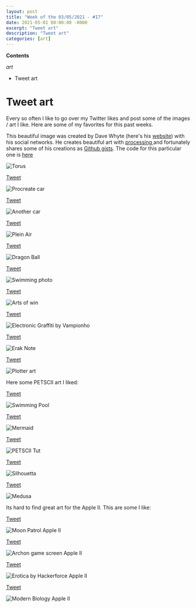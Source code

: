 ```yaml
---
layout: post
title: "Week of the 03/05/2021 - #17"
date: 2021-05-01 00:00:00 -0000
excerpt: "Tweet art"
description: "Tweet art"
categories: [art]
---
```


**Contents**

*art*

- Tweet art

# Tweet art

Every so often I like to go over my Twitter likes and post some of the images / art I like. Here are some of my favorites for this past weeks.


This beautiful image was created by Dave Whyte (here's his [website](https://beesandbombs.com/)) with his social networks. He creates beautiful art with [processing ](https://processing.org/) and fortunately shares some of his creations as [Github gists](https://gist.github.com/beesandbombs). The code for this particular one is [here](https://gist.github.com/beesandbombs/f341a5728cf090189f37f51597541624)

![Torus](/assets/imgs/2021-05-03/torus.png)


[Tweet](https://twitter.com/banditjoj/status/1387649552136736768)

![Procreate car](/assets/imgs/2021-05-03/procreate-car.jpg)


[Tweet](https://twitter.com/pixelpchan/status/1380599990012157955)

![Another car](/assets/imgs/2021-05-03/car2.jpg)



[Tweet](https://twitter.com/Leepix_x/status/1384418913375592449)

![Plein Air](/assets/imgs/2021-05-03/plein-air.jpg)



[Tweet](https://twitter.com/TheOtaking/status/1386047293925871616)

![Dragon Ball](/assets/imgs/2021-05-03/dragon-ball.jpg)


[Tweet](https://twitter.com/archillect/status/1386133821926543363)

![Swimming photo](/assets/imgs/2021-05-03/swimming.jpg)



[Tweet](https://twitter.com/arts_of_win/status/1382115382484426756)

![Arts of win](/assets/imgs/2021-05-03/arts-of-win.png)



[Tweet](https://twitter.com/dyinginkyoto/status/1373620613970034688)

![Electronic Graffiti by Vampionho](/assets/imgs/2021-05-03/electronic-graffiti.jpg)



[Tweet](https://twitter.com/HoracioAltuna/status/1381125537477840896)

![Erak Note](/assets/imgs/2021-05-03/erak-note.jpg)



[Tweet](https://twitter.com/CryptoTerminals/status/1386065821391220736)

![Plotter art](/assets/imgs/2021-05-03/plotter-art.jpg)


Here some PETSCII art I liked:

[Tweet](https://twitter.com/PETSCIIWORLD/status/1380614818378420232)

![Swimming Pool](/assets/imgs/2021-05-03/swimming-petscii.png)


[Tweet](https://twitter.com/Polyducks/status/1387766081184534528)

![Mermaid](/assets/imgs/2021-05-03/mermaid-petscii.png)


[Tweet](https://twitter.com/ArtstateDesigns/status/1386015589437689865)

![PETSCII Tut](/assets/imgs/2021-05-03/tut-petscii.png)


[Tweet](https://twitter.com/PETSCIIWORLD/status/1383782074037927936)

![Silhouetta](/assets/imgs/2021-05-03/silhouetta-petscii.png)



[Tweet](https://twitter.com/PETSCIIWORLD/status/1379041746143879170)

![Medusa](/assets/imgs/2021-05-03/medusa-petscii.png)



Its hard to find great art for the Apple II. This are some I like:


[Tweet](https://twitter.com/appleIIcracks/status/1385073388561965059)

![Moon Patrol Apple II](/assets/imgs/2021-05-03/moon-patrol-a2.jpg)



[Tweet](https://twitter.com/AppleII_FR_UnGr/status/1358393825287356417)

![Archon game screen Apple II](/assets/imgs/2021-05-03/archon-a2.png)


[Tweet](https://twitter.com/AppleII_FR_UnGr/status/1378648543142023169)

![Erotica by Hackerforce Apple II](/assets/imgs/2021-05-03/erotica-a2.png)



[Tweet](https://twitter.com/a2_4am/status/1380942546789150723)

![Modern Biology Apple II](/assets/imgs/2021-05-03/modern-biology-a2.png)
